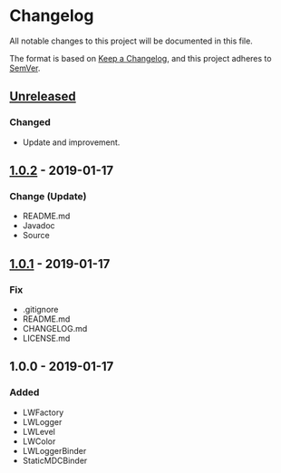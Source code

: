 # Changelog
All notable changes to this project will be documented in this file.

The format is based on [Keep a Changelog](https://keepachangelog.com/en/1.0.0/),
and this project adheres to [SemVer](http://semver.org/).

## [Unreleased]
### Changed
- Update and improvement.

## [1.0.2] - 2019-01-17
### Change (Update)
- README.md
- Javadoc
- Source

## [1.0.1] - 2019-01-17
### Fix
- .gitignore
- README.md
- CHANGELOG.md
- LICENSE.md

## 1.0.0 - 2019-01-17
### Added
- LWFactory
- LWLogger
- LWLevel
- LWColor
- LWLoggerBinder
- StaticMDCBinder

[Unreleased]: https://github.com/kanekireal/lwlogger/compare/v1.0.0-release...HEAD
[1.0.1]: https://github.com/kanekireal/lwlogger/compare/v1.0.0-release...v1.0.1-release
[1.0.2]: https://github.com/kanekireal/lwlogger/compare/v1.0.1-release...v1.0.2-release

